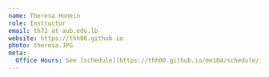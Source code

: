 ```yaml
---
name: Theresa Honein
role: Instructor
email: th72 at aub.edu.lb
website: https://thh00.github.io
photo: theresa.JPG
meta:
  Office Hours: See [schedule](https://thh00.github.io/me104/schedule/).
---
```

